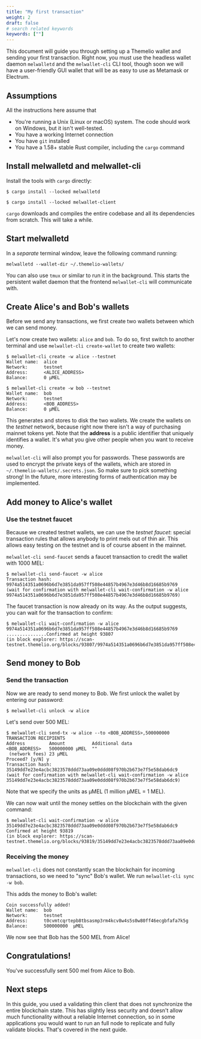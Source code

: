 ```yaml
---
title: "My first transaction"
weight: 2
draft: false
# search related keywords
keywords: [""]
---
```


This document will guide you through setting up a Themelio wallet and sending your first transaction. Right now, you must use the headless wallet daemon `melwalletd` and the `melwallet-cli` CLI tool, though soon we will have a user-friendly GUI wallet that will be as easy to use as Metamask or Electrum.

## Assumptions

All the instructions here assume that

- You're running a Unix \(Linux or macOS\) system. The code should work on Windows, but it isn't well-tested.
- You have a working Internet connection
- You have `git` installed
- You have a 1.58+ stable Rust compiler, including the `cargo` command

## Install melwalletd and melwallet-cli

Install the tools with `cargo` directly:

```text
$ cargo install --locked melwalletd

$ cargo install --locked melwallet-client
```

`cargo` downloads and compiles the entire codebase and all its dependencies from scratch. This will take a while.

## Start melwalletd

In a _separate_ terminal window, leave the following command running:

```text
melwalletd --wallet-dir ~/.themelio-wallets/
```

You can also use `tmux` or similar to run it in the background. This starts the persistent wallet daemon that the frontend `melwallet-cli` will communicate with.

## Create Alice's and Bob's wallets

Before we send any transactions, we first create two wallets between which we can send money.

Let's now create two wallets: `alice` and `bob`. To do so, first switch to another terminal and use `melwallet-cli create-wallet` to create two wallets:

```text
$ melwallet-cli create -w alice --testnet
Wallet name:  alice
Network:      testnet
Address:      <ALICE_ADDRESS>
Balance:      0 µMEL

$ melwallet-cli create -w bob --testnet
Wallet name:  bob
Network:      testnet
Address:      <BOB_ADDRESS>
Balance:      0 µMEL
```

This generates and stores to disk the two wallets. We create the wallets on the _testnet_ network, because right now there isn't a way of purchasing mainnet tokens yet. Note that the **address** is a public identifier that uniquely identifies a wallet. It's what you give other people when you want to receive money.

`melwallet-cli` will also prompt you for passwords. These passwords are used to encrypt the private keys of the wallets, which are stored in `~/.themelio-wallets/.secrets.json`. So make sure to pick something strong! In the future, more interesting forms of authentication may be implemented.

## Add money to Alice's wallet

### Use the testnet faucet

Because we created testnet wallets, we can use the _testnet faucet_: special transaction rules that allows anybody to print mels out of thin air. This allows easy testing on the testnet and is of course absent in the mainnet.

`melwallet-cli send-faucet` sends a faucet transaction to credit the wallet with 1000 MEL:

```text
$ melwallet-cli send-faucet -w alice
Transaction hash:  9974a514351a0696b6d7e3851da957ff508e44857b4967e3d46b8d16685b9769
(wait for confirmation with melwallet-cli wait-confirmation -w alice 9974a514351a0696b6d7e3851da957ff508e44857b4967e3d46b8d16685b9769)
```

The faucet transaction is now already on its way. As the output suggests, you can wait for the transaction to confirm:

```text
$ melwallet-cli wait-confirmation -w alice 9974a514351a0696b6d7e3851da957ff508e44857b4967e3d46b8d16685b9769
...............Confirmed at height 93807
(in block explorer: https://scan-testnet.themelio.org/blocks/93807/9974a514351a0696b6d7e3851da957ff508e44857b4967e3d46b8d16685b9769)
```

## Send money to Bob

### Send the transaction

Now we are ready to send money to Bob. We first unlock the wallet by entering our password:

```text
$ melwallet-cli unlock -w alice
```

Let's send over 500 MEL:

```text
$ melwallet-cli send-tx -w alice --to <BOB_ADDRESS>,500000000
TRANSACTION RECIPIENTS
Address         Amount          Additional data
<BOB_ADDRESS>   500000000 µMEL  ""
 (network fees) 23 µMEL
Proceed? [y/N] y
Transaction hash:  35149dd7e23e4acbc3823578ddd73aa09e0ddd08f970b2b673e7f5e58dab6dc9
(wait for confirmation with melwallet-cli wait-confirmation -w alice 35149dd7e23e4acbc3823578ddd73aa09e0ddd08f970b2b673e7f5e58dab6dc9)
```

Note that we specify the units as µMEL (1 million µMEL = 1 MEL).

We can now wait until the money settles on the blockchain with the given command:

```text
$ melwallet-cli wait-confirmation -w alice 35149dd7e23e4acbc3823578ddd73aa09e0ddd08f970b2b673e7f5e58dab6dc9
Confirmed at height 93819
(in block explorer: https://scan-testnet.themelio.org/blocks/93819/35149dd7e23e4acbc3823578ddd73aa09e0ddd08f970b2b673e7f5e58dab6dc9)
```

### Receiving the money

`melwallet-cli` does not constantly scan the blockchain for incoming transactions, so we need to "sync" Bob's wallet. We run `melwallet-cli sync -w bob`.

This adds the money to Bob's wallet:

```text
Coin successfully added!
Wallet name:  bob
Network:      testnet
Address:      t0cvmtcqrtepb8tbsasmp3rm4kcv8w4s5s0w80ff46ecgbfafa7k5g
Balance:      500000000  µMEL
```

We now see that Bob has the 500 MEL from Alice!

## Congratulations!

You've successfully sent 500 mel from Alice to Bob.

## Next steps

In this guide, you used a validating thin client that does not synchronize the entire blockchain state. This has slightly less security and doesn't allow much functionality without a reliable Internet connection, so in some applications you would want to run an full node to replicate and fully validate blocks. That's covered in the next guide.
